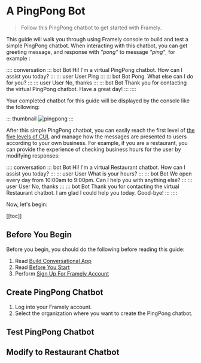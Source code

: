 # A PingPong Bot 
> Follow this PingPong chatbot to get started with Framely.

This guide will walk you through using Framely console to build and test a simple PingPong chatbot. When interacting with this chatbot, you can get greeting message, and response with *"pong"* to message *"ping"*, for example :

:::: conversation
::: bot Bot
Hi! I'm a virtual PingPong chatbot. How can I assist you today?
:::
::: user User
Ping
:::
::: bot Bot
Pong. What else can I do for you? 
:::
::: user User
No, thanks
:::
::: bot Bot
Thank you for contacting the virtual PingPong chatbot. Have a great day! 
:::
::::

Your completed chatbot for this guide will be displayed by the console like the following:

::: thumbnail
![pingpong](/images/guide/pingpong/pingpong.png)
:::

After this simple PingPong chatbot, you can easily reach the first level of [the five levels of CUI](docs/guide/5levels-cui.md), and manage how the messages are presented to users according to your own business. For example, if you are a restaurant, you can provide the experience of checking business hours for the user by modifying responses:

:::: conversation
::: bot Bot
Hi! I'm a virtual Restaurant chatbot. How can I assist you today?
:::
::: user User
What is your hours?
:::
::: bot Bot
We open every day from 10:00am to 9:00pm. Can I help you with anything else? 
:::
::: user User
No, thanks
:::
::: bot Bot
Thank you for contacting the virtual Restaurant chatbot. I am glad I could help you today. Good-bye!
:::
::::

Now, let's begin:

[[toc]]

## Before You Begin

Before you begin, you should do the following before reading this guide:

1. Read [Build Conversational App](docs/guide/README.md)
2. Read [Before You Start](docs/guide/are-you-ready.md)
3. Perform [Sign Up For Framely Account](docs/guide/platform/signingup.md)

## Create PingPong Chatbot

1. Log into your Framely account. 
2. Select the organization where you want to create the PingPong chatbot. 





## Test PingPong Chatbot



## Modify to Restaurant Chatbot

